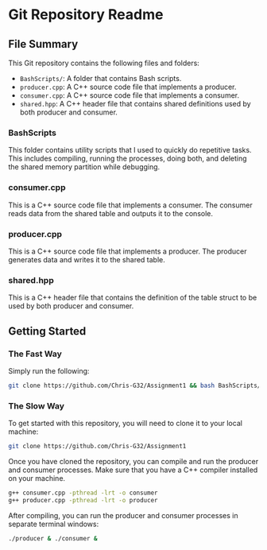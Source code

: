 # Git Repository Readme
## File Summary
This Git repository contains the following files and folders:

- `BashScripts/`: A folder that contains Bash scripts.
- `producer.cpp`: A C++ source code file that implements a producer.
- `consumer.cpp`: A C++ source code file that implements a consumer.
- `shared.hpp`: A C++ header file that contains shared definitions used by both producer and consumer.

### BashScripts

This folder contains utility scripts that I used to quickly do repetitive tasks. This includes compiling, running the processes, doing both, and deleting the shared memory partition while debugging.

### consumer.cpp

This is a C++ source code file that implements a consumer. The consumer reads data from the shared table and outputs it to the console.

### producer.cpp

This is a C++ source code file that implements a producer. The producer generates data and writes it to the shared table.

### shared.hpp

This is a C++ header file that contains the definition of the table struct to be used by both producer and consumer.

## Getting Started
### The Fast Way

Simply run the following:

```bash
git clone https://github.com/Chris-G32/Assignment1 && bash BashScripts/makeandrun.sh
```

### The Slow Way
To get started with this repository, you will need to clone it to your local machine:

```bash
git clone https://github.com/Chris-G32/Assignment1
```

Once you have cloned the repository, you can compile and run the producer and consumer processes. Make sure that you have a C++ compiler installed on your machine.

```bash
g++ consumer.cpp -pthread -lrt -o consumer
g++ producer.cpp -pthread -lrt -o producer
```
After compiling, you can run the producer and consumer processes in separate terminal windows:

```bash
./producer & ./consumer &
```
